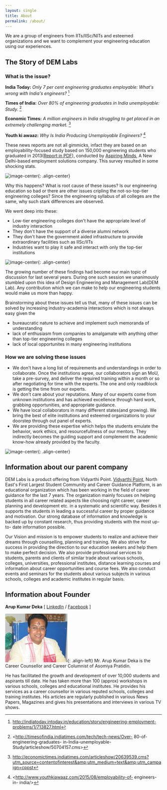 ```yaml
---
layout: single
title: About
permalink: /about/
---
```


We are a group of engineers from IITs/IISc/NITs and esteemed organizations and we want to complement your engineering education using our experiences.

## The Story of DEM Labs

### What is the issue?

**India Today:** *Only 7 per cent engineering graduates employable: What's wrong with India's engineers?* [^1]

**Times of India:** *Over 80% of engineering graduates in India unemployable: Study.* [^2]

**Economic Times:** *A million engineers in India struggling to get placed in an extremely challenging market.* [^3]

**Youth ki awaaz:** *Why Is India Producing Unemployable Engineers?* [^4]

[^1]: <http://indiatoday.intoday.in/education/story/engineering-employment-problems/1/713827.html>

[^2]: <http://timesofindia.indiatimes.com/tech/tech-news/Over- 80-of- engineering-graduates- in-India-unemployable- Study/articleshow/50704157.cms>

[^3]: <http://economictimes.indiatimes.com/articleshow/20639539.cms?utm_source=contentofinterest&amp;utm_medium=text&amp;utm_campaign=cppst>

[^4]: <http://www.youthkiawaaz.com/2015/08/employability-of- engineers-in- india/>

These news reports are not all gimmicks, infact they are based on an employability-focused study based on 150,000 engineering students who graduated in 2013([Report in PDF](http://www.aspiringminds.com/sites/default/files/National%20Employability%20Report%20-%20Engineers%20Annual%20Report%202016.pdf)), conducted by [Aspiring Minds](http://www.aspiringminds.com/), A New Delhi-based employment solutions company. This survey resulted in some shocking stats.

![image-center](http://media2.intoday.in/indiatoday/images/stories//2016July/1_071316033903.jpg){: .align-center}

Why this happens? What is root cause of these issues? Is our engineering education so bad or there are other issues cripling the not-so-top-tier engineering colleges? Since the engineering syllabus of all colleges are the same, why such stark differences are observed. 

We went deep into these:

- Low-tier engineering colleges don't have the appropriate level of industry interaction
- They don't have the support of a diverse alumni network
- They don't have the government aided infrastructure to provide extraordinary facilities such as IISc/IITs
- Industries want to play it safe and interact with only the top-tier institutions

![image-center](http://media2.intoday.in/indiatoday/images/stories//2016July/8_071316033903.jpg){: .align-center}

The growing number of these findings had become our main topic of discussion for last several years. During one such session we unanimously stumbled upon this idea of Design Engineering and Management Lab(DEM Lab). Any contribution which we can make to help our engineering students would make us more than happy.

Brainstorming about these issues tell us that, many of these issues can be solved by increasing industry-academia interactions which is not always easy given the 

- bureaucratic nature to achieve and implement such memoranda of understanding
- lack of enthusiasm from companies to amalgamate with anything other than top-tier engineering colleges
- lack of local opportunites in many engineering institutions

### How we are solving these issues

- We don't have a long list of requirements and understandings in order to collaborate. Once the institutions agree, our collaborators sign an MoU, take a pre-survey, and deliver the required training within a month or so after negotiating for time with the experts. The one and only roadblock is getting the time from our experts.
- We don't care about your reputations. Many of our experts come from unknown institutions and has achieved excellence through hard work, grabbing opportunities, and appropriate guidance.
- We have local collaborators in many different states(and growing). We bring the best of elite institutions and esteemed organizations to your doorstep through out panel of experts.
- We are providing these expertise which helps the students emulate the behavior, work ethics, and resourcefullness of our mentors. They indirectly becomes the guiding support and complement the academic know-how already provided by the faculty.

![image-center](http://www.aspiringminds.com/sites/default/files/new%20collage%20copy_0.jpg){: .align-center}

## Information about our parent company

DEM Labs is a product offering from Vidyarthi Point. [Vidyarthi Point](http://vidyarthipoint.com/en/), North East's First Largest Student Community and Career Guidance Platform, is an educational organization which has been working in the field of career guidance for the last 7 years. The organization mainly focuses on helping students in all career related aspects like choosing right career, career planning and development etc. in a systematic and scientific way. Besides it supports the students in leading a successful career by proper guidance and motivation. Our strong database of information and knowledge is backed up by constant research, thus providing students with the most up-to- date information possible.

Our Vision and mission is to empower students to realize and achieve their dreams through counselling, planning and training. We also strive for success in providing the direction to our education seekers and help them to make perfect decision. We also provide professional services to students, parents and clients of similar trade about various schools, colleges, universities, professional institutes, distance learning courses and information about career opportunities and course fees. We also conduct events and seminars for the students about various subjects in various schools, colleges and academic institutes in regular basis.


## Information about Founder

**Arup Kumar Deka** [ [LinkedIn](https://in.linkedin.com/in/arup-kumar-deka-8a599297) / [Facebook](https://www.facebook.com/arupkumar.deka.391/) ]

![image-left](/images/founder_arup.png){: .align-left} Mr. Arup Kumar Deka is the Career Counsellor and Career Columnist of Asomiya Pratidin. 

He has facilitated the growth and development of over 10,000 students and aspirants till date. He has taken more than 100 (approx) workshops in various schools, colleges and educational institutes. He provides his services as a career counsellor in various reputed schools, colleges and training institutes. His articles are regularly published in various News Papers, Magazines and gives his presentations and interviews in various TV shows.
